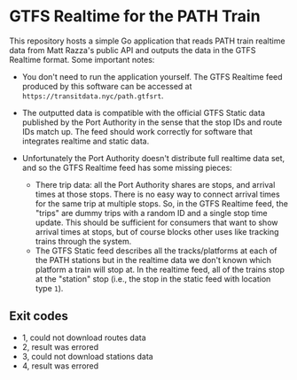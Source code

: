 # GTFS Realtime for the PATH Train

This repository hosts a simple Go application
that reads PATH train realtime data from Matt Razza's public API
and outputs the data in the GTFS Realtime format.
Some important notes:

- You don't need to run the application yourself.
    The GTFS Realtime feed produced by this software can be accessed at `https://transitdata.nyc/path.gtfsrt`.

- The outputted data is compatible with the official GTFS Static data published by the Port Authority
    in the sense that the stop IDs and route IDs match up.
    The feed should work correctly for software that integrates realtime and static data.

- Unfortunately the Port Authority doesn't distribute full realtime data set, and so the GTFS 
  Realtime feed has some missing pieces:
  - There trip data: all the Port Authority shares are stops, and arrival times at those stops.
    There is no easy way to connect arrival times for the same trip at multiple stops.
    So, in the GTFS Realtime feed, the "trips" are dummy trips with a random ID and a single 
    stop time update. This should be sufficient for consumers that want to show arrival times at stops,
    but of course blocks other uses like tracking trains through the system.
  - The GTFS Static feed describes all the tracks/platforms at each of the PATH stations
    but in the realtime data we don't known which platform a train will stop at.
    In the realtime feed, all of the trains stop at the "station" stop (i.e., the stop in the static
    feed with location type `1`).


## Exit codes

- 1, could not download routes data
- 2, result was errored
- 3, could not download stations data
- 4, result was errored